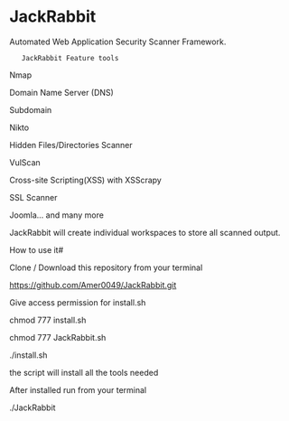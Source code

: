 # JackRabbit

Automated Web Application Security Scanner Framework.

       JackRabbit Feature tools
Nmap

Domain Name Server (DNS)

Subdomain

Nikto

Hidden Files/Directories Scanner

VulScan

Cross-site Scripting(XSS) with XSScrapy

SSL Scanner

Joomla... and many more 

JackRabbit will create individual workspaces to store all scanned output.

How to use it#

Clone / Download this repository from your terminal

https://github.com/Amer0049/JackRabbit.git

Give access permission for install.sh

chmod 777 install.sh

chmod 777 JackRabbit.sh

./install.sh

the script will install all the tools needed 

After installed run from your terminal

./JackRabbit




